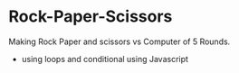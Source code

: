 # Rock-Paper-Scissors

Making Rock Paper and scissors vs Computer of 5 Rounds.

- using loops and conditional using Javascript